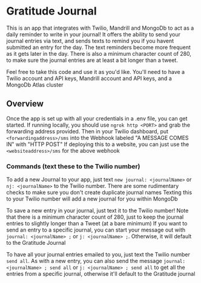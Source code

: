 # Gratitude Journal

This is an app that integrates with Twilio, Mandrill and MongoDb to act as a daily reminder to write in your journal! It offers the ability to send your journal entries via text, and sends texts to remind you if you havent submitted an entry for the day. The text reminders become more frequent as it gets later in the day. There is also a minimum character count of 280, to make sure the journal entries are at least a bit longer than a tweet.

Feel free to take this code and use it as you'd like. You'll need to have a Twilio account and API keys, Mandrill account and API keys, and a MongoDb Atlas cluster

## Overview
Once the app is set up with all your credentials in a .env file, you can get started. 
  If running locally, you should use `ngrok http <PORT>` and grab the forwarding address provided. 
    Then in your Twilio dashboard, put `<forwardingaddress>/sms` into the Webhook labeled "A MESSAGE COMES IN" with "HTTP POST"
  If deploying this to a website, you can just use the `<websiteaddress>/sms` for the above webhook
  
### Commands (text these to the Twilio number)
  To add a new Journal to your app, just text `new journal: <journalName>` or `nj: <journalName>` to the Twilio number. There are some rudimentary checks to make sure you don't create duplicate journal names
    Texting this to your Twilio number will add a new journal for you within MongoDb
  
  To save a new entry in your journal, just text it to the Twilio number! Note that there is a minimum character count of 280, just to keep the journal entries to slightly longer than a Tweet (at a bare minimum)
    If you want to send an entry to a specific journal, you can start your message out with `journal: <journalName> ;` or `j: <journalName> ;`. Otherwise, it will default to the Gratitude Journal
  
  To have all your journal entries emailed to you, just text the Twilio number `send all`. 
    As with a new entry, you can also send the message `journal: <journalName> ; send all` or `j: <journalName> ; send all` to get all the entries from a specific journal, otherwise it'll default to the Gratitude journal
    
    
  
